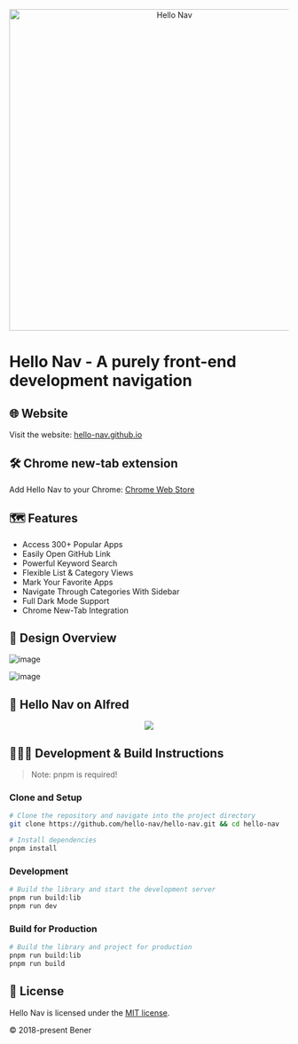 <div align="center">
  <picture>
    <source media="(prefers-color-scheme: dark)" srcset="https://github.com/hello-nav/hello-nav/assets/19926530/abeb4249-1c80-4a9f-af2a-8b21435a6636">
    <source media="(prefers-color-scheme: light)" srcset="https://github.com/hello-nav/hello-nav/assets/19926530/332edbfa-70ef-4456-b17b-32fa447904d0">
    <img width="580" alt="Hello Nav" src="https://github.com/hello-nav/hello-nav/assets/19926530/09d9df38-35cd-49a8-be8b-b041087bdcc6">
  </picture>
</div>

# Hello Nav - A purely front-end development navigation

## 🌐 Website

Visit the website: [hello-nav.github.io](https://hello-nav.github.io)

## 🛠 Chrome new-tab extension

Add Hello Nav to your Chrome: [Chrome Web Store](https://chromewebstore.google.com/detail/hello-nav/plcklfadokmohkcifkhlelmcilgnpmcd)

## 🗺 Features

- Access 300+ Popular Apps
- Easily Open GitHub Link
- Powerful Keyword Search
- Flexible List & Category Views
- Mark Your Favorite Apps
- Navigate Through Categories With Sidebar
- Full Dark Mode Support
- Chrome New-Tab Integration

## 🎨 Design Overview

![image](https://github.com/user-attachments/assets/280df9e4-a90e-458e-b9f7-630d8e410f9c)

![image](https://github.com/user-attachments/assets/5755b9a1-4f94-48ed-a8f2-558025f555fc)

## 🎩 Hello Nav on Alfred

<div align="center">
  <img src="https://github.com/user-attachments/assets/c5614985-0608-4019-8484-d4b13566de5f" />
</div>

## 👩🏻‍💻 Development & Build Instructions

> Note: pnpm is required!

### Clone and Setup

```bash
# Clone the repository and navigate into the project directory
git clone https://github.com/hello-nav/hello-nav.git && cd hello-nav

# Install dependencies
pnpm install
```

### Development

```bash
# Build the library and start the development server
pnpm run build:lib
pnpm run dev
```

### Build for Production

```bash
# Build the library and project for production
pnpm run build:lib
pnpm run build
```

## 📄 License

Hello Nav is licensed under the [MIT license](https://github.com/hello-nav/hello-nav/blob/master/LICENSE).

© 2018-present Bener
